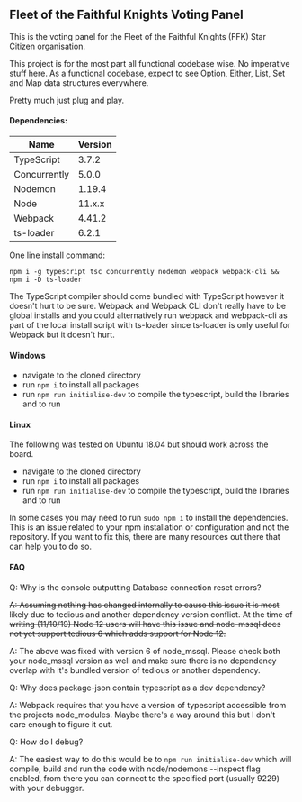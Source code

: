 ## Fleet of the Faithful Knights Voting Panel

This is the voting panel for the Fleet of the Faithful Knights (FFK) Star Citizen organisation.

This project is for the most part all functional codebase wise. No imperative stuff here. As a functional codebase, expect to see Option, Either, List, Set and Map data structures everywhere. 

Pretty much just plug and play.

#### Dependencies:

Name                      | Version
------------------------- | -------
TypeScript                | 3.7.2
Concurrently              | 5.0.0
Nodemon                   | 1.19.4
Node                      | 11.x.x
Webpack                   | 4.41.2
ts-loader                 | 6.2.1

One line install command:

```npm i -g typescript tsc concurrently nodemon webpack webpack-cli && npm i -D ts-loader```

The TypeScript compiler should come bundled with TypeScript however it doesn't hurt to be sure. Webpack and Webpack CLI don't really have to be global installs and you could alternatively run webpack and webpack-cli as part of the local install script with ts-loader since ts-loader is only useful for Webpack but it doesn't hurt.

#### Windows

* navigate to the cloned directory
* run ```npm i``` to install all packages
* run ```npm run initialise-dev``` to compile the typescript, build the libraries and to run

#### Linux 

The following was tested on Ubuntu 18.04 but should work across the board.

* navigate to the cloned directory
* run ```npm i``` to install all packages
* run ```npm run initialise-dev``` to compile the typescript, build the libraries and to run

In some cases you may need to run ```sudo npm i``` to install the dependencies. This is an issue related to your npm installation or configuration and not the repository. If you want to fix this, there are many resources out there that can help you to do so.

#### FAQ

Q: Why is the console outputting Database connection reset errors?

~~A: Assuming nothing has changed internally to cause this issue it is most likely due to tedious and another dependency version conflict. At the time of writing (11/10/19) Node 12 users will have this issue and node-mssql does not yet support tedious 6 which adds support for Node 12.~~

A: The above was fixed with version 6 of node_mssql. Please check both your node_mssql version as well and make sure there is no dependency overlap with it's bundled version of tedious or another dependency. 

Q: Why does package-json contain typescript as a dev dependency?

A: Webpack requires that you have a version of typescript accessible from the projects node_modules. Maybe there's a way around this but I don't care enough to figure it out.

Q: How do I debug?

A: The easiest way to do this would be to ```npm run initialise-dev``` which will compile, build and run the code with node/nodemons --inspect flag enabled, from there you can connect to the specified port (usually 9229) with your debugger.
